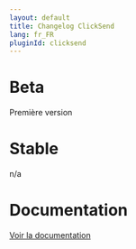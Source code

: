 ```yaml
---
layout: default
title: Changelog ClickSend
lang: fr_FR
pluginId: clicksend
---
```


# Beta

Première version

# Stable

n/a

# Documentation

[Voir la documentation]({{site.baseurl}}/{{page.pluginId}}/{{page.lang}})
